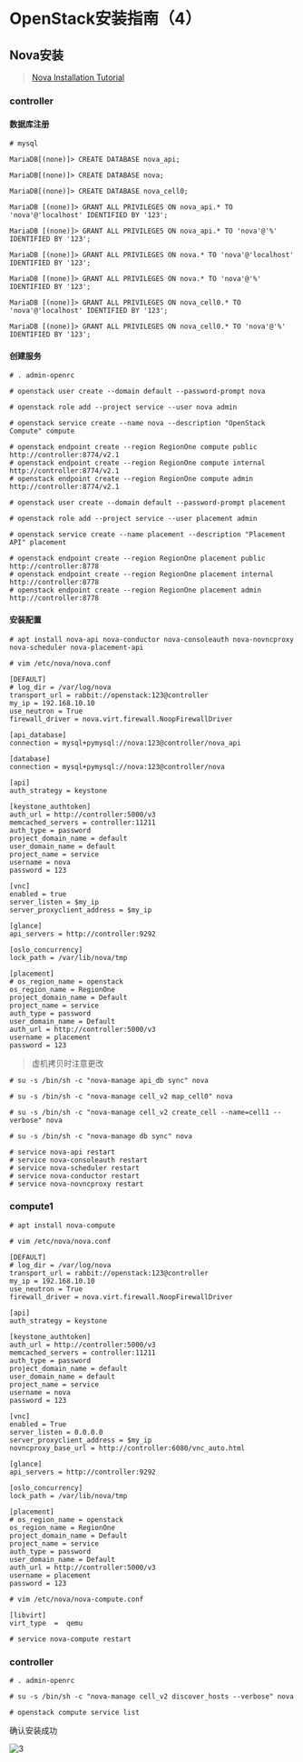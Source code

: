 # OpenStack安装指南（4）

## Nova安装

> [Nova Installation Tutorial](https://docs.openstack.org/nova/queens/install/)



### controller

#### 数据库注册

`# mysql`

`MariaDB[(none)]> CREATE DATABASE nova_api;`

`MariaDB[(none)]> CREATE DATABASE nova;`

`MariaDB[(none)]> CREATE DATABASE nova_cell0;`

`MariaDB [(none)]> GRANT ALL PRIVILEGES ON nova_api.* TO 'nova'@'localhost' IDENTIFIED BY '123';`

`MariaDB [(none)]> GRANT ALL PRIVILEGES ON nova_api.* TO 'nova'@'%' IDENTIFIED BY '123';`

`MariaDB [(none)]> GRANT ALL PRIVILEGES ON nova.* TO 'nova'@'localhost' IDENTIFIED BY '123';`

`MariaDB [(none)]> GRANT ALL PRIVILEGES ON nova.* TO 'nova'@'%' IDENTIFIED BY '123';`

`MariaDB [(none)]> GRANT ALL PRIVILEGES ON nova_cell0.* TO 'nova'@'localhost' IDENTIFIED BY '123';`

`MariaDB [(none)]> GRANT ALL PRIVILEGES ON nova_cell0.* TO 'nova'@'%' IDENTIFIED BY '123';`



#### 创建服务

`# . admin-openrc`

`# openstack user create --domain default --password-prompt nova`

`# openstack role add --project service --user nova admin`

`# openstack service create --name nova --description "OpenStack Compute" compute`

```
# openstack endpoint create --region RegionOne compute public http://controller:8774/v2.1
# openstack endpoint create --region RegionOne compute internal http://controller:8774/v2.1
# openstack endpoint create --region RegionOne compute admin http://controller:8774/v2.1
```

`# openstack user create --domain default --password-prompt placement`

`# openstack role add --project service --user placement admin`

`# openstack service create --name placement --description "Placement API" placement`

```
# openstack endpoint create --region RegionOne placement public http://controller:8778
# openstack endpoint create --region RegionOne placement internal http://controller:8778
# openstack endpoint create --region RegionOne placement admin http://controller:8778
```



#### 安装配置

`# apt install nova-api nova-conductor nova-consoleauth nova-novncproxy nova-scheduler nova-placement-api`

`# vim /etc/nova/nova.conf`

```
[DEFAULT]
# log_dir = /var/log/nova
transport_url = rabbit://openstack:123@controller
my_ip = 192.168.10.10
use_neutron = True
firewall_driver = nova.virt.firewall.NoopFirewallDriver

[api_database]
connection = mysql+pymysql://nova:123@controller/nova_api

[database]
connection = mysql+pymysql://nova:123@controller/nova

[api]
auth_strategy = keystone

[keystone_authtoken]
auth_url = http://controller:5000/v3
memcached_servers = controller:11211
auth_type = password
project_domain_name = default
user_domain_name = default
project_name = service
username = nova
password = 123

[vnc]
enabled = true
server_listen = $my_ip
server_proxyclient_address = $my_ip

[glance]
api_servers = http://controller:9292

[oslo_concurrency]
lock_path = /var/lib/nova/tmp

[placement]
# os_region_name = openstack
os_region_name = RegionOne
project_domain_name = Default
project_name = service
auth_type = password
user_domain_name = Default
auth_url = http://controller:5000/v3
username = placement
password = 123
```

> 虚机拷贝时注意更改

`# su -s /bin/sh -c "nova-manage api_db sync" nova`

`# su -s /bin/sh -c "nova-manage cell_v2 map_cell0" nova`

`# su -s /bin/sh -c "nova-manage cell_v2 create_cell --name=cell1 --verbose" nova`

`# su -s /bin/sh -c "nova-manage db sync" nova`

```
# service nova-api restart
# service nova-consoleauth restart
# service nova-scheduler restart
# service nova-conductor restart
# service nova-novncproxy restart
```



### compute1

`# apt install nova-compute`

`# vim /etc/nova/nova.conf`

```
[DEFAULT]
# log_dir = /var/log/nova
transport_url = rabbit://openstack:123@controller
my_ip = 192.168.10.10
use_neutron = True
firewall_driver = nova.virt.firewall.NoopFirewallDriver

[api]
auth_strategy = keystone

[keystone_authtoken]
auth_url = http://controller:5000/v3
memcached_servers = controller:11211
auth_type = password
project_domain_name = default
user_domain_name = default
project_name = service
username = nova
password = 123

[vnc]
enabled = True
server_listen = 0.0.0.0
server_proxyclient_address = $my_ip
novncproxy_base_url = http://controller:6080/vnc_auto.html

[glance]
api_servers = http://controller:9292

[oslo_concurrency]
lock_path = /var/lib/nova/tmp

[placement]
# os_region_name = openstack
os_region_name = RegionOne
project_domain_name = Default
project_name = service
auth_type = password
user_domain_name = Default
auth_url = http://controller:5000/v3
username = placement
password = 123
```

`# vim /etc/nova/nova-compute.conf`

```
[libvirt] 
virt_type  =  qemu
```

`# service nova-compute restart`



### controller

`# . admin-openrc`

`# su -s /bin/sh -c "nova-manage cell_v2 discover_hosts --verbose" nova`

`# openstack compute service list`

确认安装成功

 ![3](D:\BOX\openstack-pic\3.png)

